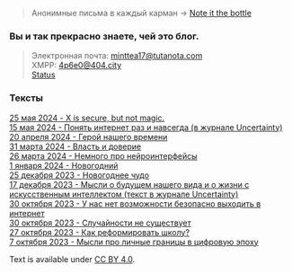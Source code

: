 > Анонимные письма в каждый карман -> [Note it the bottle](https://t.me/noteinthebottle)

### Вы и так прекрасно знаете, чей это блог. 
> Электронная почта: minttea17@tutanota.com  
XMPP: 4p6e0@404.city  
> [Status](https://join.status.im/u/0x04e6a912372a681ae8683ee030b2a6baea057520812110070be5f5213559e1af0f4dfeb3c920cbfe35f1e8825d0599a7d7fd31866f8c7e829c22d09b45fc3780a0)

### Тексты
[25 мая 2024 - X is secure, but not magic.](/250524)  
[15 мая 2024 - Понять интернет раз и навсегда (в журнале Uncertainty)](/150524)  
[20 апреля 2024 - Герой нашего времени](/200424)  
[31 марта 2024 - Власть и доверие](/310324)  
[26 марта 2024 - Немного про нейроинтерфейсы](/260324)  
[1 января 2024 - Новогодний](/010124)  
[25 декабря 2023 - Новогоднее чудо](/251223)  
[17 декабря 2023 - Мысли о будущем нашего вида и о жизни с искусственным интеллектом (текст в журнале Uncertainty)](https://uncertaintyjournal.github.io/files/Uncertainty1.pdf)  
[30 октября 2023 - У нас нет возможности безопасно выходить в интернет](/301023_2)  
[30 октября 2023 - Случайности не существует](/301023)  
[27 октября 2023 - Как реформировать школу?](/271023)  
[7 октября 2023 - Мысли про личные границы в цифровую эпоху](/071023)

Text is available under [CC BY 4.0](https://creativecommons.org/licenses/by/4.0/).
